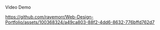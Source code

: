 Video Demo

https://github.com/rayemorr/Web-Design-Portfolio/assets/100368324/a49ca803-88f2-4dd6-8632-776bffd762d7

